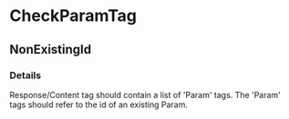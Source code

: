 ﻿---  
uid: Validator_11_3_1  
---

# CheckParamTag

## NonExistingId

### Details

Response\/Content tag should contain a list of 'Param' tags. The 'Param' tags should refer to the id of an existing Param.
